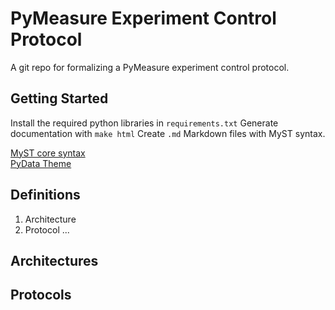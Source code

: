 # PyMeasure Experiment Control Protocol

A git repo for formalizing a PyMeasure experiment control protocol. 

## Getting Started

Install the required python libraries in `requirements.txt`
Generate documentation with `make html`
Create `.md` Markdown files with MyST syntax. 

[MyST core syntax](https://myst-parser.readthedocs.io/en/latest/syntax/syntax.html)  
[PyData Theme](https://pydata-sphinx-theme.readthedocs.io/en/latest/user_guide/index.html)  

## Definitions

1. Architecture
2. Protocol
...

## Architectures


## Protocols


